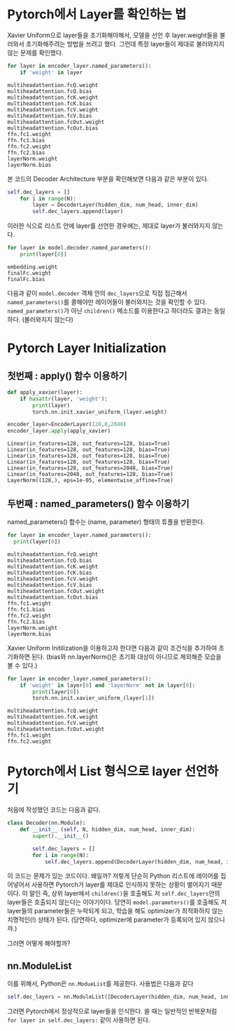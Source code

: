 

# Pytorch에서 Layer를 확인하는 법

Xavier Uniform으로 layer들을 초기화해야해서, 모델을 선언 후 layer.weight들을 불러와서 초기화해주려는 방법을 쓰려고 했다. 그런데 특정 layer들이 제대로 불러와지지 않는 문제를 확인했다.

```python
for layer in encoder_layer.named_parameters():
    if 'weight' in layer
```
```
multiheadattention.fcQ.weight
multiheadattention.fcQ.bias
multiheadattention.fcK.weight
multiheadattention.fcK.bias
multiheadattention.fcV.weight
multiheadattention.fcV.bias
multiheadattention.fcOut.weight
multiheadattention.fcOut.bias
ffn.fc1.weight
ffn.fc1.bias
ffn.fc2.weight
ffn.fc2.bias
layerNorm.weight
layerNorm.bias
```

 본 코드의 Decoder Architecture 부분을 확인해보면 다음과 같은 부분이 있다.

```python
self.dec_layers = []
    for i in range(N):
        layer = DecoderLayer(hidden_dim, num_head, inner_dim)
        self.dec_layers.append(layer)
```

이러한 식으로 리스트 안에 layer를 선언한 경우에는, 제대로 layer가 불러와지지 않는다.

```python
for layer in model.decoder.named_parameters():
    print(layer[0])
```
```
embedding.weight
finalFc.weight
finalFc.bias
```

다음과 같이 ``model.decoder`` 객체 안의 ``dec_layers``으로 직접 접근해서 ``named_parameters()``를 콜해야만 레이어들이 불러와지는 것을 확인할 수 있다. ``named_parameters()``가 아닌 ``children()`` 메소드를 이용한다고 하더라도 결과는 동일하다. (불러와지지 않는다)

# Pytorch Layer Initialization
## 첫번째 : apply() 함수 이용하기

```python
def apply_xavier(layer):
    if hasattr(layer, 'weight'):
        print(layer)
        torch.nn.init.xavier_uniform_(layer.weight)

encoder_layer=EncoderLayer(128,8,2048)
encoder_layer.apply(apply_xavier)
```
```
Linear(in_features=128, out_features=128, bias=True)
Linear(in_features=128, out_features=128, bias=True)
Linear(in_features=128, out_features=128, bias=True)
Linear(in_features=128, out_features=128, bias=True)
Linear(in_features=128, out_features=2048, bias=True)
Linear(in_features=2048, out_features=128, bias=True)
LayerNorm((128,), eps=1e-05, elementwise_affine=True)
```

## 두번째 : named_parameters() 함수 이용하기

named_parameters() 함수는 (name, parameter) 형태의 튜플을 반환한다. 

```python
for layer in encoder_layer.named_parameters():
  print(layer[0])
```
```
multiheadattention.fcQ.weight
multiheadattention.fcQ.bias
multiheadattention.fcK.weight
multiheadattention.fcK.bias
multiheadattention.fcV.weight
multiheadattention.fcV.bias
multiheadattention.fcOut.weight
multiheadattention.fcOut.bias
ffn.fc1.weight
ffn.fc1.bias
ffn.fc2.weight
ffn.fc2.bias
layerNorm.weight
layerNorm.bias
```

Xavier Uniform Initilization을 이용하고자 한다면 다음과 같이 조건식을 추가하여 초기화하면 된다. (bias와 nn.layerNorm()은 초기화 대상이 아니므로 제외해준 모습을 볼 수 있다.)

```python
for layer in encoder_layer.named_parameters():
    if 'weight' in layer[0] and 'layerNorm' not in layer[0]:
        print(layer[0])
        torch.nn.init.xavier_uniform_(layer[1])
```
```
multiheadattention.fcQ.weight
multiheadattention.fcK.weight
multiheadattention.fcV.weight
multiheadattention.fcOut.weight
ffn.fc1.weight
ffn.fc2.weight
```

# Pytorch에서 List 형식으로 layer 선언하기
처음에 작성했던 코드는 다음과 같다.
```python
class Decoder(nn.Module):
    def __init__ (self, N, hidden_dim, num_head, inner_dim):
        super().__init__()

        self.dec_layers = []
        for i in range(N):
            self.dec_layers.append(DecoderLayer(hidden_dim, num_head, inner_dim))

```
이 코드는 문제가 있는 코드이다. 왜일까? 저렇게 단순히 Python 리스트에 레이어를 집어넣어서 사용하면 Pytorch가 layer를 제대로 인식하지 못하는 상황이 벌어지기 때문이다. 이 말인 즉, 상위 layer에서 ``children()``을 호출해도 저 ``self.dec_layers``안의 layer들은 호출되지 않는다는 이야기이다. 당연히 ``model.parameters()``를 호출해도 저 layer들의 parameter들은 누락되게 되고, 학습을 해도 optimizer가 최적화하지 않는 치명적인(!) 상태가 된다. (당연하다, optimizer에 parameter가 등록되어 있지 않으니까.)

그러면 어떻게 해야할까?

## nn.ModuleList
이를 위해서, Python은 ``nn.ModueList``를 제공한다. 사용법은 다음과 같다

```python
self.dec_layers = nn.ModuleList([DecoderLayer(hidden_dim, num_head, inner_dim) for _ in range(N)])
```

그러면 Pytorch에서 정상적으로 layer들을 인식한다. 쓸 때는 일반적인 반복문처럼 ```for layer in self.dec_layers:``` 같이 사용하면 된다.